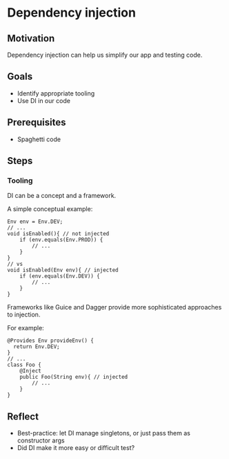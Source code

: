 # Dependency injection

## Motivation

Dependency injection can help us simplify our app and testing code.

## Goals

* Identify appropriate tooling
* Use DI in our code

## Prerequisites

* Spaghetti code

## Steps

### Tooling

DI can be a concept and a framework.

A simple conceptual example:

```
Env env = Env.DEV;
// ...
void isEnabled(){ // not injected
	if (env.equals(Env.PROD)) {
		// ...
	}
}
// vs
void isEnabled(Env env){ // injected
	if (env.equals(Env.DEV)) {
		// ...
	}
}
```

Frameworks like Guice and Dagger provide more sophisticated approaches to injection.

For example:
```
@Provides Env provideEnv() {
  return Env.DEV;
}
// ...
class Foo {
	@Inject
	public Foo(String env){ // injected
		// ...
	}
}
```

## Reflect

* Best-practice: let DI manage singletons, or just pass them as constructor args
* Did DI make it more easy or difficult test?
